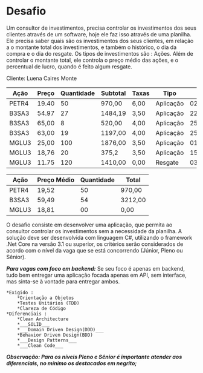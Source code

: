 # Desafio

Um consultor de investimentos, precisa controlar os investimentos dos seus clientes através de um software, hoje ele faz isso através de uma planilha. Ele precisa saber quais são os investimentos dos seus clientes, em relação a o montante total dos investimentos, e também o histórico, o dia da compra e o dia do resgate. Os tipos de investimentos são : Ações.  Além de controlar o montante total, ele controla o preço médio das ações, e o percentual de lucro, quando é feito algum resgate.

Cliente: Luena Caires Monte

| Ação    | Preço  | Quantidade | Subtotal | Taxas | Tipo      | Data      |
|---------|--------|------------|----------|-------|-----------|-----------|
| PETR4   | 19.40  | 50         | 970,00   | 6,00  | Aplicação | 02/10/2020|
| B3SA3   | 54.97  | 27         | 1484,19  | 3,50  | Aplicação | 22/02/2021|
| B3SA3   | 65,00  | 8          | 520,00   | 4,00  | Aplicação | 25/02/2021|
| B3SA3   | 63,00  | 19         | 1197,00  | 4,00  | Aplicação | 25/02/2021|
| MGLU3   | 25,00  | 100        | 1876,00  | 3,50  | Aplicação | 01/09/2021|
| MGLU3   | 18,76  | 20         | 375,2    | 3,50  | Aplicação | 15/09/2021|
| MGLU3   | 11.75  | 120        | 1410,00  | 0,00  | Resgate   | 03/05/2022|




| Ação    | Preço Médio | Quantidade | Total   |
|---------|-------------|------------|---------|
| PETR4   | 19,52       | 50         | 970,00  |  
| B3SA3   | 59,49       | 54         | 3212,00 |
| MGLU3   | 18,81       | 00         | 0,00    |

O desafio consiste em desenvolver uma aplicação, que permita ao consultor controlar os investimentos sem a necessidade da planilha.
A solução deve ser desenvolvida  com linguagem C#, utilizando o framework .Net Core na versão 3.1 ou superior,  os critérios serão considerados de acordo com o nível da vaga que se está concorrendo (Júnior, Pleno ou Sênior). 


___Para vagas com foco em backend:___
  Se seu foco é apenas em backend, tudo bem entregar uma aplicação focada apenas em API, sem interface, mas sinta-se à vontade para entregar ambos.


    *Exigido :
        *Orientação a Objetos
        *Testes Unitários (TDD)
        *Clareza de Código
    *Diferenciais : 
        *Clean Architecture
        *___SOLID___
        *___Domain Driven Design(DDD)___
        *Behavior Driven Design(BDD)
        *___Design Patterns___
        *___Clean Code___
      

___Observação: Para os níveis Pleno e Sênior é importante atender aos diferenciais,  no mínimo os destacados em negrito;___